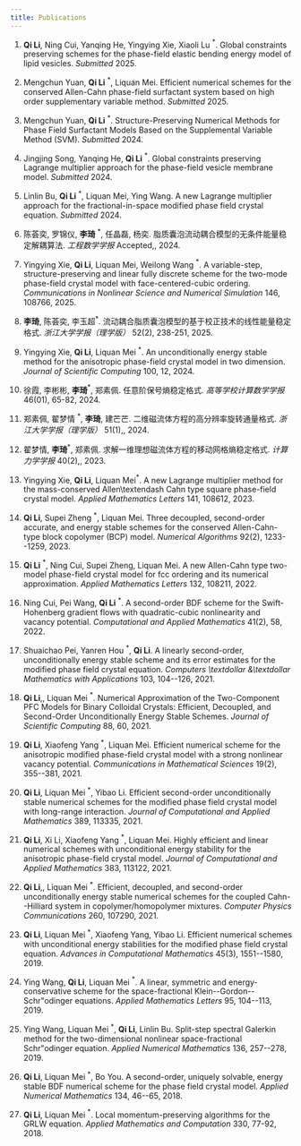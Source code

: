 ```yaml
---
title: Publications
---
```


1. **Qi Li**, Ning Cui, Yanqing He, Yingying Xie, Xiaoli Lu $^*$. Global constraints preserving schemes for the phase-field elastic bending energy model of lipid vesicles. *Submitted* 2025.


2. Mengchun Yuan, **Qi Li** $^*$, Liquan Mei. Efficient numerical schemes for the conserved Allen-Cahn phase-field surfactant system based on high order supplementary variable method. *Submitted* 2025.

3. Mengchun Yuan, **Qi Li** $^*$. Structure-Preserving Numerical Methods for Phase Field Surfactant Models Based on the Supplemental Variable Method (SVM). *Submitted* 2024.

4. Jingjing Song, Yanqing He, **Qi Li** $^*$. Global constraints preserving Lagrange multiplier approach for the phase-field vesicle membrane model. *Submitted* 2024.

5. Linlin Bu, **Qi Li** $^*$, Liquan Mei, Ying Wang. A new Lagrange multiplier approach for the fractional-in-space modified phase field crystal equation. *Submitted* 2024.

6. 陈荟奕, 罗锦仪, **李琦** $^*$, 任晶磊, 杨奕. 脂质囊泡流动耦合模型的无条件能量稳定解耦算法. *工程数学学报* Accepted,, 2024.

7. Yingying Xie, **Qi Li**, Liquan Mei, Weilong Wang $^*$. A variable-step, structure-preserving and linear fully discrete scheme for the two-mode phase-field crystal model with face-centered-cubic ordering. *Communications in Nonlinear Science and Numerical Simulation* 146, 108766, 2025.

8. **李琦**, 陈荟奕, 李玉超$^*$. 流动耦合脂质囊泡模型的基于校正技术的线性能量稳定格式. *浙江大学学报（理学版）* 52(2), 238-251, 2025.

9. Yingying Xie, **Qi Li**, Liquan Mei $^*$. An unconditionally energy stable method for the anisotropic phase-field crystal model in two dimension. *Journal of Scientific Computing* 100, 12, 2024.

10. 徐霞,  李彬彬,  **李琦**$^*$,  郑素佩. 任意阶保号熵稳定格式. *高等学校计算数学学报* 46(01), 65-82, 2024.

11. 郑素佩, 翟梦情 $^*$, **李琦**, 建芒芒. 二维磁流体方程的高分辨率旋转通量格式. *浙江大学学报（理学版）* 51(1),, 2024.

12. 翟梦情, **李琦**$^*$, 郑素佩. 求解一维理想磁流体方程的移动网格熵稳定格式. *计算力学学报* 40(2),, 2023.

13. Yingying Xie, **Qi Li**, Liquan Mei$^*$. A new Lagrange multiplier method for the mass-conserved Allen\textendash Cahn type square phase-field crystal model. *Applied Mathematics Letters* 141, 108612, 2023.

14. **Qi Li**, Supei Zheng $^*$, Liquan Mei. Three decoupled, second-order accurate, and energy stable schemes for the conserved Allen-Cahn-type block copolymer (BCP) model. *Numerical Algorithms* 92(2), 1233--1259, 2023.

15. **Qi Li** $^*$, Ning Cui, Supei Zheng, Liquan Mei. A new Allen-Cahn type two-model phase-field crystal model for fcc ordering and its numerical approximation. *Applied Mathematics Letters* 132, 108211, 2022.

16. Ning Cui, Pei Wang, **Qi Li** $^*$. A second-order BDF scheme for the Swift-Hohenberg gradient flows with quadratic-cubic nonlinearity and vacancy potential. *Computational and Applied Mathematics* 41(2), 58, 2022.

17. Shuaichao Pei, Yanren Hou $^*$, **Qi Li**. A linearly second-order, unconditionally energy stable scheme and its error estimates for the modified phase field crystal equation. *Computers \textdollar \&\textdollar  Mathematics with Applications* 103, 104--126, 2021.

18. **Qi Li**,, Liquan Mei $^*$. Numerical Approximation of the Two-Component PFC
Models for Binary Colloidal Crystals: Efficient,
Decoupled, and Second-Order Unconditionally Energy
Stable Schemes. *Journal of Scientific Computing* 88, 60, 2021.

19. **Qi Li**, Xiaofeng Yang $^*$, Liquan Mei. Efficient numerical scheme for the anisotropic modified phase-field crystal model with a strong nonlinear vacancy potential. *Communications in Mathematical Sciences* 19(2), 355--381, 2021.

20. **Qi Li**, Liquan Mei $^*$, Yibao Li. Efficient second-order unconditionally stable numerical schemes for the modified phase field crystal model with long-range interaction. *Journal of Computational and Applied Mathematics* 389, 113335, 2021.

21. **Qi Li**, Xi Li, Xiaofeng Yang $^*$, Liquan Mei. Highly efficient and linear numerical schemes with
unconditional energy stability for the anisotropic phase-field crystal model. *Journal of Computational and Applied Mathematics* 383, 113122, 2021.

22. **Qi Li**,, Liquan Mei $^*$. Efficient, decoupled, and second-order unconditionally energy stable numerical schemes for the coupled Cahn--Hilliard system in copolymer/homopolymer mixtures. *Computer Physics Communications* 260, 107290, 2021.

23. **Qi Li**, Liquan Mei $^*$, Xiaofeng Yang, Yibao Li. Efficient numerical schemes with unconditional energy stabilities for the modified phase field crystal equation. *Advances in Computational Mathematics* 45(3), 1551--1580, 2019.

24. Ying Wang, **Qi Li**, Liquan Mei $^*$. A linear, symmetric and energy-conservative scheme for the
space-fractional Klein--Gordon--Schr\"odinger equations. *Applied Mathematics Letters* 95, 104--113, 2019.

25. Ying Wang, Liquan Mei $^*$, **Qi Li**, Linlin Bu. Split-step spectral Galerkin method for the two-dimensional
nonlinear space-fractional Schr\"odinger equation. *Applied Numerical Mathematics* 136, 257--278, 2019.

26. **Qi Li**, Liquan Mei $^*$, Bo You. A second-order, uniquely solvable, energy stable BDF numerical scheme for the phase field crystal model. *Applied Numerical Mathematics* 134, 46--65, 2018.

27. **Qi Li**, Liquan Mei $^*$. Local momentum-preserving algorithms for the GRLW equation. *Applied Mathematics and Computation* 330, 77-92, 2018.

